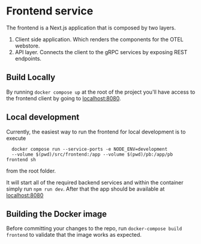 # Frontend service

The frontend is a Next.js application that is composed by two layers.

1. Client side application. Which renders the components for the OTEL webstore.
2. API layer. Connects the client to the gRPC services by exposing REST endpoints.

## Build Locally

By running `docker compose up` at the root of the project you'll have access to the
frontend client by going to <localhost:8080>.

## Local development

Currently, the easiest way to run the frontend for local development is to execute

```shell
  docker compose run --service-ports -e NODE_ENV=development
  --volume $(pwd)/src/frontend:/app --volume $(pwd)/pb:/app/pb frontend sh
```

from the root folder.

It will start all of the required backend services
and within the container simply run `npm run dev`.
After that the app should be available at <localhost:8080>

## Building the Docker image

Before committing your changes to the repo,
run `docker-compose build frontend` to validate that the image works as expected.
